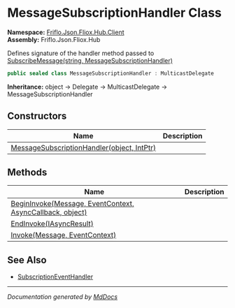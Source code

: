 ﻿<!--  
  <auto-generated>   
    The contents of this file were generated by a tool.  
    Changes to this file may be list if the file is regenerated  
  </auto-generated>   
-->

# MessageSubscriptionHandler Class

**Namespace:** [Friflo.Json.Fliox.Hub.Client](../index.md)  
**Assembly:** Friflo.Json.Fliox.Hub

Defines signature of the handler method passed to [SubscribeMessage(string, MessageSubscriptionHandler)](../FlioxClient/methods/SubscribeMessage.md#subscribemessagestring-messagesubscriptionhandler)

```csharp
public sealed class MessageSubscriptionHandler : MulticastDelegate
```

**Inheritance:** object → Delegate → MulticastDelegate → MessageSubscriptionHandler

## Constructors

| Name                                                                | Description |
| ------------------------------------------------------------------- | ----------- |
| [MessageSubscriptionHandler(object, IntPtr)](constructors/index.md) |             |

## Methods

| Name                                                                                | Description |
| ----------------------------------------------------------------------------------- | ----------- |
| [BeginInvoke(Message, EventContext, AsyncCallback, object)](methods/BeginInvoke.md) |             |
| [EndInvoke(IAsyncResult)](methods/EndInvoke.md)                                     |             |
| [Invoke(Message, EventContext)](methods/Invoke.md)                                  |             |

## See Also

- [SubscriptionEventHandler](../SubscriptionEventHandler/index.md)

___

*Documentation generated by [MdDocs](https://github.com/ap0llo/mddocs)*

